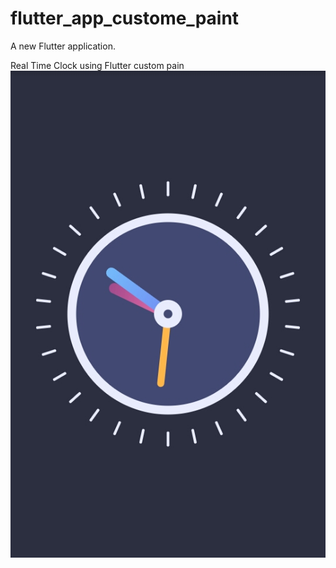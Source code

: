 # flutter_app_custome_paint

A new Flutter application.

Real Time Clock using Flutter custom pain
![Finished App](https://github.com/ra299/Flutter_Clock/blob/master/AppImg/IMG_20210419_215234.jpg)

